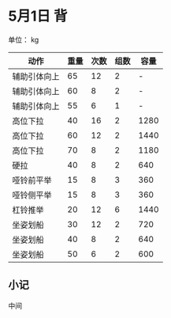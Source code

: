 # 5月1日 背
单位： kg  

| 动作 | 重量 | 次数 | 组数 | 容量 |
| ----- | ----- | ----- | ----- | ----- |
| 辅助引体向上 | 65 | 12 | 2 | - |
| 辅助引体向上 | 60 | 8 | 2 | - |
| 辅助引体向上 | 55 | 6 | 1 | - |
| 高位下拉 | 40 | 16 | 2 | 1280 |
| 高位下拉 | 60 | 12 | 2 | 1440 |
| 高位下拉 | 70 | 8 | 2 | 1180 |
| 硬拉 | 40 | 8 | 2 | 640 |
| 哑铃前平举 | 15 | 8 | 3 | 360 |
| 哑铃侧平举 | 15 | 8 | 3 | 360 |
| 杠铃推举 | 20 | 12 | 6 | 1440 |
| 坐姿划船 | 30 | 12 | 2 | 720 |
| 坐姿划船 | 40 | 8 | 2 | 640 |
| 坐姿划船 | 50 | 6 | 2 | 600 |

## 小记
中间
